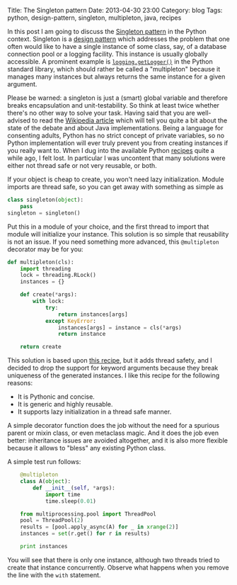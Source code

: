 Title: The Singleton pattern
Date: 2013-04-30 23:00
Category: blog
Tags: python, design-pattern, singleton, multipleton, java, recipes

In this post I am going to discuss the [Singleton pattern](http://en.wikipedia.org/wiki/Singleton_pattern) in the Python context. Singleton is a [design pattern](http://en.wikipedia.org/wiki/Software_design_pattern) which addresses the problem that one often would like to have a single instance of some class, say, of a database connection pool or a logging facility. This instance is usually globally accessible. A prominent example is [`logging.getLogger()`](http://docs.python.org/2/library/logging.html#logging.getLogger)
in the Python standard library, which should rather be called a "multipleton" because it manages many instances but always returns the same instance for a given argument.

Please be warned: a singleton is just a (smart) global variable and therefore breaks encapsulation and unit-testability. So think at least twice whether there's no other way to solve your task. Having said that  you are well-advised to read the [Wikipedia article](http://en.wikipedia.org/wiki/Singleton_pattern) which will tell you quite a bit about the state of the debate and about Java implementations. Being a language for consenting adults, Python has no strict concept of private variables, so no Python implementation will ever truly prevent you from creating instances if you really want to. When I dug into the available Python [recipes](http://code.activestate.com/recipes/tags/singleton/) quite a while ago, I felt lost. In particular I was uncontent that many solutions were either not thread safe or not very reusable, or both.

If your object is cheap to create, you won't need lazy initialization. Module imports are thread safe, so you can get away with something as simple as

``` python
class singleton(object):
    pass
singleton = singleton()
```

Put this in a module of your choice, and the first thread to import that module will initialize your instance. This solution is so simple that reusability is not an issue. If you need something more advanced, this `@multipleton` decorator may be for you:

``` python
def multipleton(cls):
    import threading
    lock = threading.RLock()
    instances = {}

    def create(*args):
        with lock:
            try:
                return instances[args]
            except KeyError:
                instances[args] = instance = cls(*args)
                return instance

    return create
```
This solution is based upon [this recipe](http://code.activestate.com/recipes/578103-singleton-parameter-based/), but it adds thread safety, and I decided to drop the support for keyword arguments because they break uniqueness of the generated instances. I like this recipe for the following reasons:

* It is Pythonic and concise.
* It is generic and highly reusable.
* It supports lazy initialization in a thread safe manner.

A simple decorator function does the job without the need for a spurious parent or mixin class, or even metaclass magic. And it does the job even better: inheritance issues are avoided altogether, and it is also more flexible because it allows to "bless" any existing Python class.

A simple test run follows:

``` python
    @multipleton
    class A(object):
        def __init__(self, *args):
            import time
            time.sleep(0.01)

    from multiprocessing.pool import ThreadPool
    pool = ThreadPool(2)
    results = [pool.apply_async(A) for _ in xrange(2)]
    instances = set(r.get() for r in results)

    print instances
```

You will see that there is only one instance, although two threads tried to create that instance concurrently. Observe what happens when you remove the line with the `with` statement.
